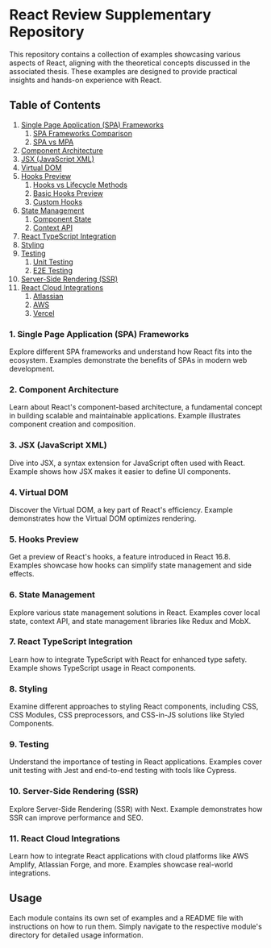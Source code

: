# React Review Supplementary Repository

This repository contains a collection of examples showcasing various aspects of React, aligning with the theoretical concepts discussed in the associated thesis. These examples are designed to provide practical insights and hands-on experience with React.

## Table of Contents

<ol>
  <li><a href="https://github.com/nerooc/react-review-thesis/tree/main/01-spa-frameworks">Single Page Application (SPA) Frameworks</a>
    <ol>
      <li><a href="https://github.com/nerooc/react-review-thesis/tree/main/01-spa-frameworks/react-vs-angular-vs-vue">SPA Frameworks Comparison</a></li>
      <li><a href="https://github.com/nerooc/react-review-thesis/tree/main/01-spa-frameworks/spa-vs-mpa">SPA vs MPA</a></li>
    </ol>
  </li>
  <li><a href="https://github.com/nerooc/react-review-thesis/tree/main/02-component-architecture">Component Architecture</a></li>
  <li><a href="https://github.com/nerooc/react-review-thesis/tree/main/03-jsx">JSX (JavaScript XML)</a></li>
  <li><a href="https://github.com/nerooc/react-review-thesis/tree/main/04-virtual-dom">Virtual DOM</a></li>
  <li><a href="https://github.com/nerooc/react-review-thesis/tree/main/05-hooks-preview">Hooks Preview</a>
    <ol>
      <li><a href="https://github.com/nerooc/react-review-thesis/tree/main/05-hooks-preview/hooks-vs-lifecycle-methods">Hooks vs Lifecycle Methods</a></li>
      <li><a href="https://github.com/nerooc/react-review-thesis/tree/main/05-hooks-preview/standard-hooks">Basic Hooks Preview</a></li>
      <li><a href="https://github.com/nerooc/react-review-thesis/tree/main/05-hooks-preview/custom-hooks">Custom Hooks</a></li>
    </ol>
  </li>
  <li><a href="#state-management">State Management</a>
    <ol>
      <li><a href="https://github.com/nerooc/react-review-thesis/tree/main/06-state-management/component-state">Component State</a></li>
      <li><a href="https://github.com/nerooc/react-review-thesis/tree/main/06-state-management/context-api">Context API</a></li>
    </ol>
  </li>
  <li><a href="https://github.com/nerooc/react-review-thesis/tree/main/07-react-typescript">React TypeScript Integration</a></li>
  <li><a href="https://github.com/nerooc/react-review-thesis/tree/main/08-styling">Styling</a></li>
  <li><a href="https://github.com/nerooc/react-review-thesis/tree/main/09-testing">Testing</a>
    <ol>
      <li><a href="https://github.com/nerooc/react-review-thesis/tree/main/09-testing/unit-testing">Unit Testing</a></li>
      <li><a href="https://github.com/nerooc/react-review-thesis/tree/main/09-testing/e2e-testing">E2E Testing</a></li>
    </ol>
  </li>
  <li><a href="https://github.com/nerooc/react-review-thesis/tree/main/10-server-side-rendering">Server-Side Rendering (SSR)</a></li>
  <li><a href="https://github.com/nerooc/react-review-thesis/tree/main/11-react-cloud-apps">React Cloud Integrations</a>
    <ol>
      <li><a href="https://github.com/nerooc/react-review-thesis/tree/main/11-react-cloud-apps/atlassian">Atlassian</a></li>
      <li><a href="https://github.com/nerooc/react-review-thesis/tree/main/11-react-cloud-apps/aws-amplify">AWS</a></li>
      <li><a href="https://github.com/nerooc/react-review-thesis/tree/main/11-react-cloud-apps/vercel">Vercel</a></li>
    </ol>
  </li>
</ol>

### 1. Single Page Application (SPA) Frameworks

Explore different SPA frameworks and understand how React fits into the ecosystem. Examples demonstrate the benefits of SPAs in modern web development.

### 2. Component Architecture

Learn about React's component-based architecture, a fundamental concept in building scalable and maintainable applications. Example illustrates component creation and composition.

### 3. JSX (JavaScript XML)

Dive into JSX, a syntax extension for JavaScript often used with React. Example shows how JSX makes it easier to define UI components.

### 4. Virtual DOM

Discover the Virtual DOM, a key part of React's efficiency. Example demonstrates how the Virtual DOM optimizes rendering.

### 5. Hooks Preview

Get a preview of React's hooks, a feature introduced in React 16.8. Examples showcase how hooks can simplify state management and side effects.

### 6. State Management

Explore various state management solutions in React. Examples cover local state, context API, and state management libraries like Redux and MobX.

### 7. React TypeScript Integration

Learn how to integrate TypeScript with React for enhanced type safety. Example shows TypeScript usage in React components.

### 8. Styling

Examine different approaches to styling React components, including CSS, CSS Modules, CSS preprocessors, and CSS-in-JS solutions like Styled Components.

### 9. Testing

Understand the importance of testing in React applications. Examples cover unit testing with Jest and end-to-end testing with tools like Cypress.

### 10. Server-Side Rendering (SSR)

Explore Server-Side Rendering (SSR) with Next. Example demonstrates how SSR can improve performance and SEO.

### 11. React Cloud Integrations

Learn how to integrate React applications with cloud platforms like AWS Amplify, Atlassian Forge, and more. Examples showcase real-world integrations.

## Usage

Each module contains its own set of examples and a README file with instructions on how to run them. Simply navigate to the respective module's directory for detailed usage information.
